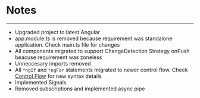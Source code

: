 # Notes

---

- Upgraded project to latest Angular
- app.module.ts is removed because requirement was standalone application. Check main.ts file for changes
- All components migrated to support ChangeDetection Strategy onPush beacuse requirement was zoneless
- Unneccesary imports removed
- All `*ngIf` and `*ngFor` statements migrated to newer control flow. Check [Control Flow](https://angular.dev/guide/templates/control-flow) for new syntax details
- Implemented Signals
- Removed subscriptions and implemented async pipe
